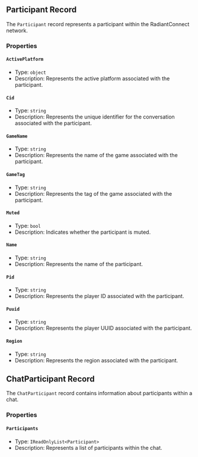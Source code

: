 ## Participant Record

The `Participant` record represents a participant within the RadiantConnect network.

### Properties

#### `ActivePlatform`

- Type: `object`
- Description: Represents the active platform associated with the participant.

#### `Cid`

- Type: `string`
- Description: Represents the unique identifier for the conversation associated with the participant.

#### `GameName`

- Type: `string`
- Description: Represents the name of the game associated with the participant.

#### `GameTag`

- Type: `string`
- Description: Represents the tag of the game associated with the participant.

#### `Muted`

- Type: `bool`
- Description: Indicates whether the participant is muted.

#### `Name`

- Type: `string`
- Description: Represents the name of the participant.

#### `Pid`

- Type: `string`
- Description: Represents the player ID associated with the participant.

#### `Puuid`

- Type: `string`
- Description: Represents the player UUID associated with the participant.

#### `Region`

- Type: `string`
- Description: Represents the region associated with the participant.

## ChatParticipant Record

The `ChatParticipant` record contains information about participants within a chat.

### Properties

#### `Participants`

- Type: `IReadOnlyList<Participant>`
- Description: Represents a list of participants within the chat.

